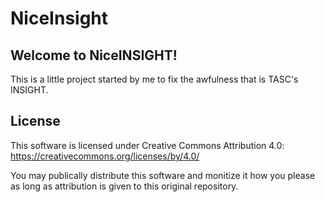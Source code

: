 # NiceInsight

## Welcome to NiceINSIGHT!

This is a little project started by me to fix the awfulness that is TASC's INSIGHT.

## License

This software is licensed under Creative Commons Attribution 4.0:
https://creativecommons.org/licenses/by/4.0/

You may publically distribute this software and monitize it how you please as long as attribution is given to this original repository.
